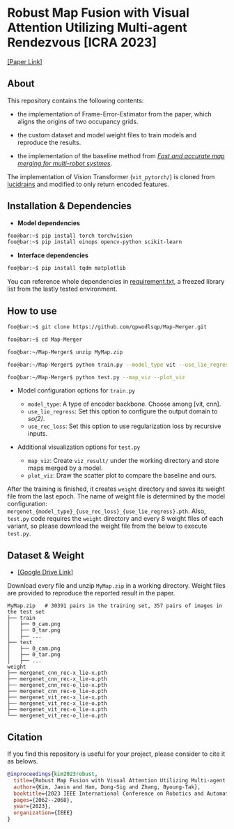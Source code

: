 # Robust Map Fusion with Visual Attention Utilizing Multi-agent Rendezvous [ICRA 2023]
[[Paper Link]](https://ieeexplore.ieee.org/abstract/document/10161072)
## About
This repository contains the following contents:
* the implementation of Frame-Error-Estimator from the paper, which aligns the origins of two occupancy grids.
  
* the custom dataset and model weight files to train models and reproduce the results.
  
* the implementation of the baseline method from [*Fast and accurate map merging for multi-robot systmes*](https://link.springer.com/article/10.1007/s10514-008-9097-4).

The implementation of Vision Transformer (`vit_pytorch/`) is cloned from [lucidrains](https://github.com/lucidrains/vit-pytorch) and modified to only return encoded features.

## Installation & Dependencies
* **Model dependencies**
```bash
foo@bar:~$ pip install torch torchvision
foo@bar:~$ pip install einops opencv-python scikit-learn
```

* **Interface dependencies**
```bash
foo@bar:~$ pip install tqdm matplotlib
```

You can reference whole dependencies in [requirement.txt](./requirements.txt), a freezed library list from the lastly tested environment.

## How to use
```bash
foo@bar:~$ git clone https://github.com/qpwodlsqp/Map-Merger.git

foo@bar:~$ cd Map-Merger

foo@bar:~/Map-Merger$ unzip MyMap.zip                                                     # download dataset first from the link below

foo@bar:~/Map-Merger$ python train.py --model_type vit --use_lie_regress --use_rec_loss   # train model variants

foo@bar:~/Map-Merger$ python test.py --map_viz --plot_viz                                 # test baseline method and variants
```
* Model configuration options for `train.py`
  * `model_type`: A type of encoder backbone. Choose among [vit, cnn].
  * `use_lie_regress`: Set this option to configure the output domain to *so(2)*.
  * `use_rec_loss`: Set this option to use regularization loss by recursive inputs.

* Additional visualization options for `test.py`
  * `map_viz`: Create `viz_result/` under the working directory and store maps merged by a model.
  * `plot_viz`: Draw the scatter plot to compare the baseline and ours.

After the training is finished, it creates `weight` directory and saves its weight file from the last epoch.
The name of weight file is determined by the model configuration: `mergenet_{model_type}_{use_rec_loss}_{use_lie_regress}.pth`.
Also, `test.py` code requires the `weight` directory and every 8 weight files of each variant,
so please download the weight file from the below to execute `test.py`.

## Dataset & Weight
* [[Google Drive Link]](https://drive.google.com/drive/folders/12eSXxTzi4RXTpjUzEyktL441LHIsjnEI?usp=drive_link)

Download every file and unzip `MyMap.zip` in a working directory. Weight files are provided to reproduce the reported result in the paper.
```
MyMap.zip   # 30391 pairs in the training set, 357 pairs of images in the test set
├── train
│   ├── 0_cam.png
│   ├── 0_tar.png
│   ├── ...
├── test
│   ├── 0_cam.png
│   ├── 0_tar.png
│   ├── ...
weight
├── mergenet_cnn_rec-x_lie-x.pth
├── mergenet_cnn_rec-x_lie-o.pth
├── mergenet_cnn_rec-o_lie-x.pth
├── mergenet_cnn_rec-o_lie-o.pth
├── mergenet_vit_rec-x_lie-x.pth
├── mergenet_vit_rec-x_lie-o.pth
├── mergenet_vit_rec-o_lie-x.pth
└── mergenet_vit_rec-o_lie-o.pth
```

## Citation
If you find this repository is useful for your project, please consider to cite it as belows.
```bibtex
@inproceedings{kim2023robust,
  title={Robust Map Fusion with Visual Attention Utilizing Multi-agent Rendezvous},
  author={Kim, Jaein and Han, Dong-Sig and Zhang, Byoung-Tak},
  booktitle={2023 IEEE International Conference on Robotics and Automation (ICRA)},
  pages={2062--2068},
  year={2023},
  organization={IEEE}
}
```
